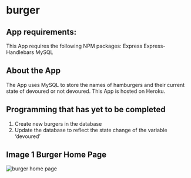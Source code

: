 # burger
 ## App requirements:
This App requires the following NPM packages:
Express
Express-Handlebars
MySQL
## About the App
The App uses MySQL to store the names of hamburgers and their current state of devoured or not devoured.
This App is hosted on Heroku.
## Programming that has yet to be completed
1.	Create new burgers in the database
2.	Update the database to reflect the state change of the variable ‘devoured’


## Image 1 Burger Home Page
![burger home page](/assets/img/screenshot.jpg)
